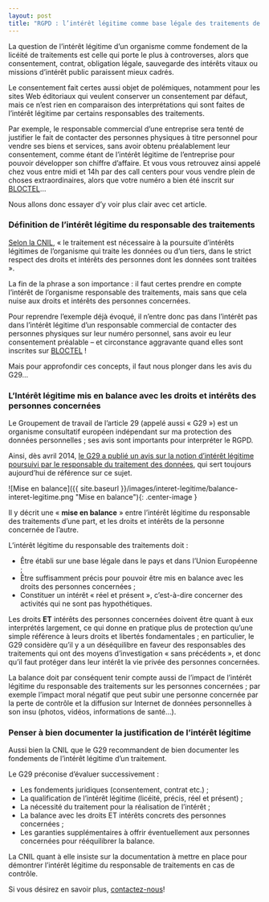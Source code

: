 ```yaml
---
layout: post
title: "RGPD : l’intérêt légitime comme base légale des traitements de données personnelles"
---
```


La question de l’intérêt légitime d’un organisme comme fondement de la licéité de traitements est celle qui porte le plus à controverses, alors que consentement, contrat, obligation légale, sauvegarde des intérêts vitaux ou missions d’intérêt public paraissent mieux cadrés.

Le consentement fait certes aussi objet de polémiques, notamment pour les sites Web éditoriaux qui veulent conserver un consentement par défaut, mais ce n’est rien en comparaison des interprétations qui sont faites de l’intérêt légitime par certains responsables des traitements.

Par exemple, le responsable commercial d’une entreprise sera tenté de justifier le fait de contacter des personnes physiques à titre personnel pour vendre ses biens et services, sans avoir obtenu préalablement leur consentement, comme étant de l’intérêt légitime de l’entreprise pour pouvoir développer son chiffre d’affaire.
Et vous vous retrouvez ainsi appelé chez vous entre midi et 14h par des call centers pour vous vendre plein de choses extraordinaires, alors que votre numéro a bien été inscrit sur [BLOCTEL](http://www.bloctel.gouv.fr/)…

Nous allons donc essayer d’y voir plus clair avec cet article.

### Définition de l’intérêt légitime du responsable des traitements

[Selon la CNIL](https://www.cnil.fr/fr/la-liceite-du-traitement-lessentiel-sur-les-bases-legales-prevues-par-le-rgpd), « le traitement est nécessaire à la poursuite d’intérêts légitimes de l’organisme qui traite les données ou d’un tiers, dans le strict respect des droits et intérêts des personnes dont les données sont traitées ».

La fin de la phrase a son importance : il faut certes prendre en compte l’intérêt de l’organisme responsable des traitements, mais sans que cela nuise aux droits et intérêts des personnes concernées.

Pour reprendre l’exemple déjà évoqué, il n’entre donc pas dans l’intérêt pas dans l’intérêt légitime d’un responsable commercial de contacter des personnes physiques sur leur numéro personnel, sans avoir eu leur consentement préalable – et circonstance aggravante quand elles sont inscrites sur [BLOCTEL](http://www.bloctel.gouv.fr/) !

Mais pour approfondir ces concepts, il faut nous plonger dans les avis du G29…

### L’Intérêt légitime mis en balance avec les droits et intérêts des personnes concernées

Le Groupement de travail de l’article 29 (appelé aussi « G29 ») est un organisme consultatif européen indépendant sur ma protection des données personnelles ; ses avis sont importants pour interpréter le RGPD.

Ainsi, dès avril 2014, [le G29 a publié un avis sur la notion d’intérêt légitime poursuivi par le responsable du traitement des données](https://ec.europa.eu/justice/article-29/documentation/opinion-recommendation/files/2014/wp217_fr.pdf), qui sert toujours aujourd’hui de référence sur ce sujet.

![Mise en balance]({{ site.baseurl }}/images/interet-legitime/balance-interet-legitime.png "Mise en balance"){: .center-image }

Il y décrit une « **mise en balance** » entre l’intérêt légitime du responsable des traitements d’une part, et les droits et intérêts de la personne concernée de l’autre.

L’intérêt légitime du responsable des traitements doit :
*	Être établi sur une base légale dans le pays et dans l’Union Européenne ;
*	Être suffisamment précis pour pouvoir être mis en balance avec les droits des personnes concernées ;
*	Constituer un intérêt « réel et présent », c’est-à-dire concerner des activités qui ne sont pas hypothétiques.

Les droits **ET** intérêts des personnes concernées doivent être quant à eux interprétés largement, ce qui donne en pratique plus de protection qu’une simple référence à leurs droits et libertés fondamentales ; en particulier, le G29 considère qu’il y a un déséquilibre en faveur des responsables des traitements qui ont des moyens d’investigation « sans précédents », et donc qu’il faut protéger dans leur intérêt la vie privée des personnes concernées.

La balance doit par conséquent tenir compte aussi de l’impact de l’intérêt légitime du responsable des traitements sur les personnes concernées ; par exemple l’impact moral négatif que peut subir une personne concernée par la perte de contrôle et la diffusion sur Internet de données personnelles à son insu (photos, vidéos, informations de santé…).

### Penser à bien documenter la justification de l’intérêt légitime

Aussi bien la CNIL que le G29 recommandent de bien documenter les fondements de l’intérêt légitime d’un traitement.

Le G29 préconise d’évaluer successivement :
*	Les fondements juridiques (consentement, contrat etc.) ;
*	La qualification de l’intérêt légitime (licéité, précis, réel et présent) ;
*	La nécessité du traitement pour la réalisation de l’intérêt ;
*	La balance avec les droits ET intérêts concrets des personnes concernées ;
*	Les garanties supplémentaires à offrir éventuellement aux personnes concernées pour rééquilibrer la balance.

La CNIL quant à elle insiste sur la documentation à mettre en place pour démontrer l’intérêt légitime du responsable de traitements en cas de contrôle.

Si vous désirez en savoir plus, [contactez-nous](https://claustres.com/accompagnement-rgpd/)!
